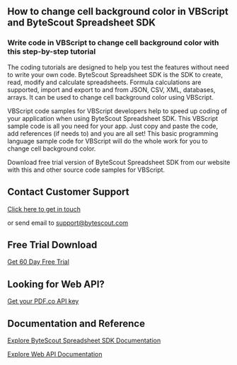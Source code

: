 ## How to change cell background color in VBScript and ByteScout Spreadsheet SDK

### Write code in VBScript to change cell background color with this step-by-step tutorial

The coding tutorials are designed to help you test the features without need to write your own code. ByteScout Spreadsheet SDK is the SDK to create, read, modify and calculate spreadsheets. Formula calculations are supported, import and export to and from JSON, CSV, XML, databases, arrays. It can be used to change cell background color using VBScript.

VBScript code samples for VBScript developers help to speed up coding of your application when using ByteScout Spreadsheet SDK. This VBScript sample code is all you need for your app. Just copy and paste the code, add references (if needs to) and you are all set! This basic programming language sample code for VBScript will do the whole work for you to change cell background color.

Download free trial version of ByteScout Spreadsheet SDK from our website with this and other source code samples for VBScript.

## Contact Customer Support

[Click here to get in touch](https://bytescout.zendesk.com/hc/en-us/requests/new?subject=ByteScout%20Spreadsheet%20SDK%20Question)

or send email to [support@bytescout.com](mailto:support@bytescout.com?subject=ByteScout%20Spreadsheet%20SDK%20Question) 

## Free Trial Download

[Get 60 Day Free Trial](https://bytescout.com/download/web-installer?utm_source=github-readme)

## Looking for Web API? 

[Get your PDF.co API key](https://pdf.co/documentation/api?utm_source=github-readme)

## Documentation and Reference

[Explore ByteScout Spreadsheet SDK Documentation](https://bytescout.com/documentation/index.html?utm_source=github-readme)

[Explore Web API Documentation](https://pdf.co/documentation/api?utm_source=github-readme)